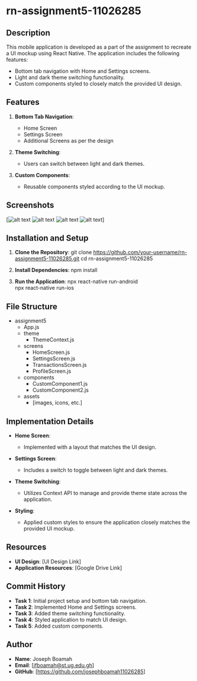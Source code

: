 # rn-assignment5-11026285

## Description
This mobile application is developed as a part of the assignment to recreate a UI mockup using React Native. The application includes the following features:
- Bottom tab navigation with Home and Settings screens.
- Light and dark theme switching functionality.
- Custom components styled to closely match the provided UI design.

## Features
1. **Bottom Tab Navigation**: 
   - Home Screen
   - Settings Screen
   - Additional Screens as per the design
   
2. **Theme Switching**: 
   - Users can switch between light and dark themes.
   
3. **Custom Components**: 
   - Reusable components styled according to the UI mockup.

## Screenshots
[![alt text](IMG_3807.jpg) ![alt text](IMG_3808.jpg) ![alt text](IMG_3805.jpg) ![alt text](IMG_3806.jpg)]

## Installation and Setup
1. **Clone the Repository**:
   git clone https://github.com/your-username/rn-assignment5-11026285.git
   cd rn-assignment5-11026285

2. **Install Dependencies**:
   npm install

3. **Run the Application**:
   npx react-native run-android  
   npx react-native run-ios    

## File Structure
- assignment5
  - App.js
  - theme
    - ThemeContext.js
  - screens
    - HomeScreen.js
    - SettingsScreen.js
    - TransactionsScreen.js
    - ProfileScreen.js
  - components
    - CustomComponent1.js
    - CustomComponent2.js
  - assets
    - [images, icons, etc.]


## Implementation Details
- **Home Screen**:
  - Implemented with a layout that matches the UI design.
  
- **Settings Screen**:
  - Includes a switch to toggle between light and dark themes.
  
- **Theme Switching**:
  - Utilizes Context API to manage and provide theme state across the application.
  
- **Styling**:
  - Applied custom styles to ensure the application closely matches the provided UI mockup.

## Resources
- **UI Design**: [UI Design Link]
- **Application Resources**: [Google Drive Link]

## Commit History
- **Task 1**: Initial project setup and bottom tab navigation.
- **Task 2**: Implemented Home and Settings screens.
- **Task 3**: Added theme switching functionality.
- **Task 4**: Styled application to match UI design.
- **Task 5**: Added custom components.

## Author
- **Name**: Joseph Boamah
- **Email**: [jfboamah@st.ug.edu.gh]
- **GitHub**: [https://github.com/josephboamah11026285]

